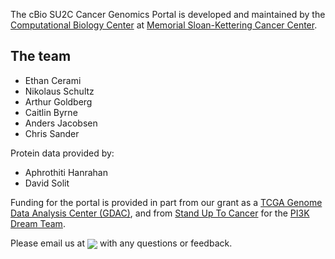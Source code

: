 The cBio SU2C Cancer Genomics Portal is developed and maintained by the [Computational Biology Center](http://cbio.mskcc.org/) at [Memorial Sloan-Kettering Cancer Center](http://www.mskcc.org/). 

## The team

 * Ethan Cerami
 * Nikolaus Schultz
 * Arthur Goldberg
 * Caitlin Byrne
 * Anders Jacobsen
 * Chris Sander

Protein data provided by:

 * Aphrothiti Hanrahan
 * David Solit
 
Funding for the portal is provided in part from our grant as a [TCGA Genome Data Analysis Center (GDAC)](http://tcga.cancer.gov/wwd/program/research_network/gdac.asp), and from [Stand Up To Cancer](http://www.standup2cancer.org/) for the [PI3K Dream Team](http://pi3k.org/).

Please email us at <img style="vertical-align: middle;" src="images/cancergenomics_email_address.png"> with any questions or feedback.
